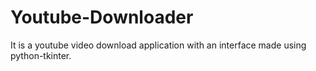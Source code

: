# Youtube-Downloader
It is a youtube video download application with an interface made using python-tkinter.
